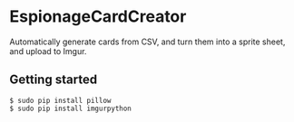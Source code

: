 # EspionageCardCreator
Automatically generate cards from CSV, and turn them into a sprite sheet, and upload to Imgur.

## Getting started
    $ sudo pip install pillow
	$ sudo pip install imgurpython
